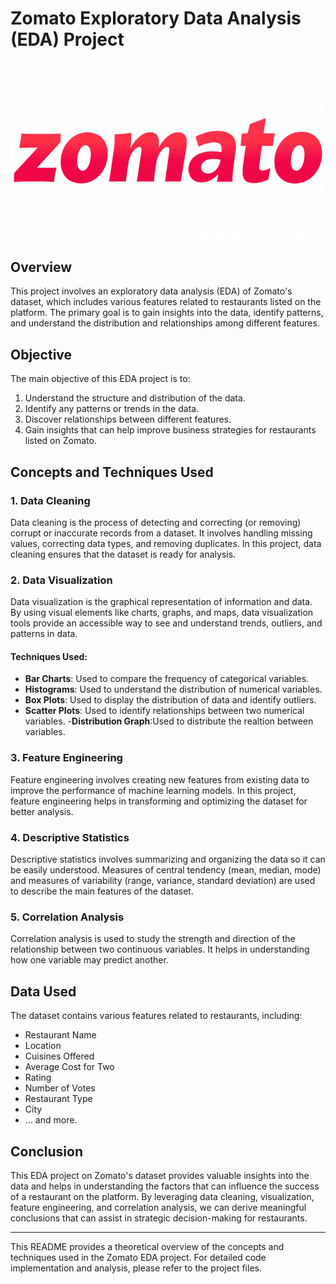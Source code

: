 # Zomato Exploratory Data Analysis (EDA) Project
![Zomato Logo](Zomato-Logo-700x394.png)

## Overview

This project involves an exploratory data analysis (EDA) of Zomato's dataset, which includes various features related to restaurants listed on the platform. The primary goal is to gain insights into the data, identify patterns, and understand the distribution and relationships among different features.

## Objective

The main objective of this EDA project is to:

1. Understand the structure and distribution of the data.
2. Identify any patterns or trends in the data.
3. Discover relationships between different features.
4. Gain insights that can help improve business strategies for restaurants listed on Zomato.

## Concepts and Techniques Used

### 1. Data Cleaning

Data cleaning is the process of detecting and correcting (or removing) corrupt or inaccurate records from a dataset. It involves handling missing values, correcting data types, and removing duplicates. In this project, data cleaning ensures that the dataset is ready for analysis.

### 2. Data Visualization

Data visualization is the graphical representation of information and data. By using visual elements like charts, graphs, and maps, data visualization tools provide an accessible way to see and understand trends, outliers, and patterns in data.

#### Techniques Used:
- **Bar Charts**: Used to compare the frequency of categorical variables.
- **Histograms**: Used to understand the distribution of numerical variables.
- **Box Plots**: Used to display the distribution of data and identify outliers.
- **Scatter Plots**: Used to identify relationships between two numerical variables.
-**Distribution Graph**:Used to distribute the realtion between variables.

### 3. Feature Engineering

Feature engineering involves creating new features from existing data to improve the performance of machine learning models. In this project, feature engineering helps in transforming and optimizing the dataset for better analysis.

### 4. Descriptive Statistics

Descriptive statistics involves summarizing and organizing the data so it can be easily understood. Measures of central tendency (mean, median, mode) and measures of variability (range, variance, standard deviation) are used to describe the main features of the dataset.

### 5. Correlation Analysis

Correlation analysis is used to study the strength and direction of the relationship between two continuous variables. It helps in understanding how one variable may predict another.

## Data Used

The dataset contains various features related to restaurants, including:

- Restaurant Name
- Location
- Cuisines Offered
- Average Cost for Two
- Rating
- Number of Votes
- Restaurant Type
- City
- ... and more.

## Conclusion

This EDA project on Zomato's dataset provides valuable insights into the data and helps in understanding the factors that can influence the success of a restaurant on the platform. By leveraging data cleaning, visualization, feature engineering, and correlation analysis, we can derive meaningful conclusions that can assist in strategic decision-making for restaurants.

---

This README provides a theoretical overview of the concepts and techniques used in the Zomato EDA project. For detailed code implementation and analysis, please refer to the project files.
